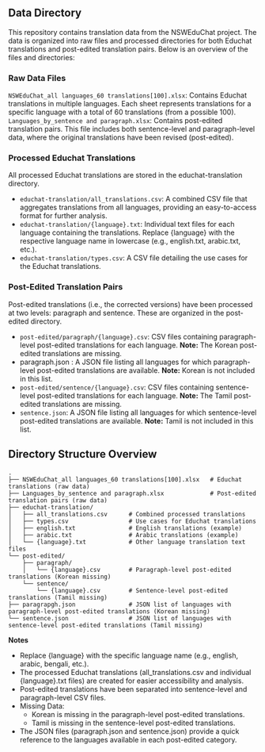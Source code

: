 ## Data Directory

This repository contains translation data from the NSWEduChat project. The data is organized into raw files and processed directories for both Educhat translations and post-edited translation pairs. Below is an overview of the files and directories:

### Raw Data Files

`NSWEduChat_all languages_60 translations[100].xlsx`: Contains Educhat translations in multiple languages. Each sheet represents translations for a specific language with a total of 60 translations (from a possible 100).
`Languages_by_sentence and paragraph.xlsx`:  Contains post-edited translation pairs. This file includes both sentence-level and paragraph-level data, where the original translations have been revised (post-edited).

### Processed Educhat Translations

All processed Educhat translations are stored in the educhat-translation directory. 
- `educhat-translation/all_translations.csv`: A combined CSV file that aggregates translations from all languages, providing an easy-to-access format for further analysis.
- `educhat-translation/{language}.txt`: Individual text files for each language containing the translations. Replace {language} with the respective language name in lowercase (e.g., english.txt, arabic.txt, etc.).
- `educhat-translation/types.csv`: A CSV file detailing the use cases for the Educhat translations.

### Post-Edited Translation Pairs

Post-edited translations (i.e., the corrected versions) have been processed at two levels: paragraph and sentence. These are organized in the post-edited directory.

- `post-edited/paragraph/{language}.csv`: CSV files containing paragraph-level post-edited translations for each language.
**Note:** The Korean post-edited translations are missing.
- paragraph.json : A JSON file listing all languages for which paragraph-level post-edited translations are available.
**Note:** Korean is not included in this list.
- `post-edited/sentence/{language}.csv`: CSV files containing sentence-level post-edited translations for each language.
**Note:** The Tamil post-edited translations are missing.
- `sentence.json`: A JSON file listing all languages for which sentence-level post-edited translations are available.
**Note:** Tamil is not included in this list.

## Directory Structure Overview
```
.
├── NSWEduChat_all languages_60 translations[100].xlsx   # Educhat translations (raw data)
├── Languages_by_sentence and paragraph.xlsx             # Post-edited translation pairs (raw data)
├── educhat-translation/
│   ├── all_translations.csv      # Combined processed translations
│   ├── types.csv                 # Use cases for Educhat translations
│   ├── english.txt               # English translations (example)
│   ├── arabic.txt                # Arabic translations (example)
│   └── {language}.txt            # Other language translation text files
└── post-edited/
    ├── paragraph/
    │   └── {language}.csv        # Paragraph-level post-edited translations (Korean missing)
    └── sentence/
        └── {language}.csv        # Sentence-level post-edited translations (Tamil missing)
├── paragrapgh.json               # JSON list of languages with paragraph-level post-edited translations (Korean missing)
└── sentence.json                 # JSON list of languages with sentence-level post-edited translations (Tamil missing)
```
**Notes**
- Replace {language} with the specific language name (e.g., english, arabic, bengali, etc.).
- The processed Educhat translations (all_translations.csv and individual {language}.txt files) are created for easier accessibility and analysis.
- Post-edited translations have been separated into sentence-level and paragraph-level CSV files.
- Missing Data:
    - Korean is missing in the paragraph-level post-edited translations.
	- Tamil is missing in the sentence-level post-edited translations.
- The JSON files (paragraph.json and sentence.json) provide a quick reference to the languages available in each post-edited category.

